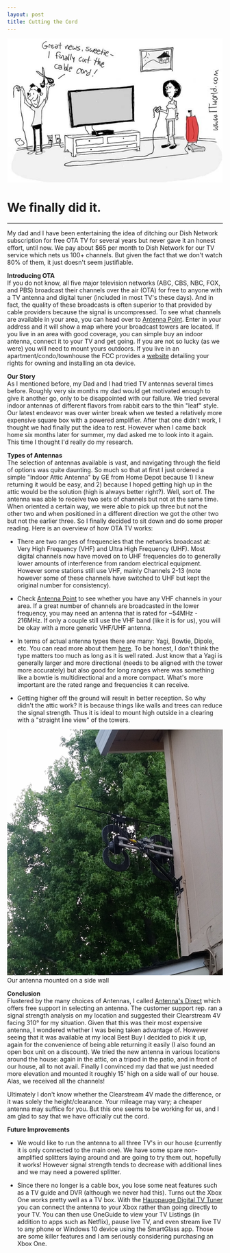 ```yaml
---
layout: post
title: Cutting the Cord
---
```


![Alt](/images/cutting-the-cord.jpg)  

# We finally did it.

----

My dad and I have been entertaining the idea of ditching our Dish Network subscription for free OTA TV for several years but never gave it an honest effort, until now.
We pay about $65 per month to Dish Network for our TV service which nets us 100+ channels. But given the fact that we don't watch 80% of them, it just doesn't seem justifiable.  

**Introducing OTA**  
If you do not know, all five major television networks (ABC, CBS, NBC, FOX, and PBS) broadcast their channels over the air (OTA) for free to anyone with a TV antenna and digital tuner (included in most TV's these days).
And in fact, the quality of these broadcasts is often superior to that provided by cable providers because the signal is uncompressed. To see what channels are available in your area, you can head over to [Antenna Point](http://www.antennapoint.com/). Enter in your address and it will show a map where your broadcast towers are located. If you live in an area with good coverage, you can simple buy an indoor antenna, connect it to your TV and get going. If you are not so lucky (as we were) you will need to mount yours outdoors. If you live in an apartment/condo/townhouse the FCC provides a [website](https://www.fcc.gov/media/over-air-reception-devices-rule) detailing your rights for owning and installing an ota device.  

**Our Story**  
As I mentioned before, my Dad and I had tried TV antennas several times before. Roughly very six months my dad would get motivated enough to give it another go, only to be disappointed with our failure. We tried several indoor antennas of different flavors from rabbit ears to the thin "leaf" style. Our latest endeavor was over winter break when we tested a relatively more expensive square box with a powered amplifier. After that one didn't work, I thought we had finally put the idea to rest. However when I came back home six months later for summer, my dad asked me to look into it again. This time I thought I'd really do my research.  

**Types of Antennas**  
The selection of antennas available is vast, and navigating through the field of options was quite daunting. So much so that at first I just ordered a simple "Indoor Attic Antenna" by GE from Home Depot because 1) I knew returning it would be easy, and 2) because I hoped getting high up in the attic would be the solution (high is always better right?). Well, sort of. The antenna was able to receive two sets of channels but not at the same time. When oriented a certain way, we were able to pick up three but not the other two and when positioned in a different direction we got the other two but not the earlier three. So I finally decided to sit down and do some proper reading. Here is an overview of how OTA TV works:  

* There are two ranges of frequencies that the networks broadcast at: Very High Frequency (VHF) and Ultra High Frequency (UHF). Most digital channels now have moved on to UHF frequencies do to generally lower amounts of interference from random electrical equipment. However some stations still use VHF, mainly Channels 2-13 (note however some of these channels have switched to UHF but kept the original number for consistency).  

* Check [Antenna Point](http://www.antennapoint.com/) to see whether you have any VHF channels in your area. If a great number of channels are broadcasted in the lower frequency, you may need an antenna that is rated for ~54MHz - 216MHz. If only a couple still use the VHF band (like it is for us), you will be okay with a more generic VHF/UHF antenna.  

* In terms of actual antenna types there are many: Yagi, Bowtie, Dipole, etc. You can read more about them [here](http://www.hdtvprimer.com/antennas/types.html). To be honest, I don't think the type matters too much as long as it is well rated. Just know that a Yagi is generally larger and more directional (needs to be aligned with the tower more accurately) but also good for long ranges where was something like a bowtie is multidirectional and a more compact. What's more important are the rated range and frequencies it can receive.

* Getting higher off the ground will result in better reception. So why didn't the attic work? It is because things like walls and trees can reduce the signal strength. Thus it is ideal to mount high outside in a clearing with a "straight line view" of the towers.  

![Alt](/images/antenna.jpg)  
Our antenna mounted on a side wall  

**Conclusion**  
Flustered by the many choices of Antennas, I called [Antenna's Direct](https://www.antennasdirect.com/) which offers free support in selecting an antenna. The customer support rep. ran a signal strength analysis on my location and suggested their Clearstream 4V facing 310° for my situation. Given that this was their most expensive antenna, I wondered whether I was being taken advantage of. However seeing that it was available at my local Best Buy I decided to pick it up, again for the convenience of being able returning it easily (I also found an open box unit on a discount). We tried the new antenna in various locations around the house: again in the attic, on a tripod in the patio, and in front of our house, all to not avail. Finally I convinced my dad that we just needed more elevation and mounted it roughly 15' high on a side wall of our house. Alas, we received all the channels!  

Ultimately I don't know whether the Clearstream 4V made the difference, or it was solely the height/clearance. Your mileage may vary; a cheaper antenna may suffice for you. But this one seems to be working for us, and I am glad to say that we have officially cut the cord.  

**Future Improvements**  

* We would like to run the antenna to all three TV's in our house (currently it is only connected to the main one). We have some spare non-amplified splitters laying around and are going to try them out, hopefully it works! However signal strength tends to decrease with additional lines and we may need a powered splitter.  

* Since there no longer is a cable box, you lose some neat features such as a TV guide and DVR (although we never had this). Turns out the Xbox One works pretty well as a TV box. With the [Hauppauge Digital TV Tuner](http://www.hauppauge.com/site/products/data_xboxtv.html) you can connect the antenna to your Xbox rather than going directly to your TV. You can then use OneGuide to view your TV Listings (in addition to apps such as Netflix), pause live TV, and even stream live TV to any phone or Windows 10 device using the SmartGlass app. Those are some killer features and I am seriously considering purchasing an Xbox One.
